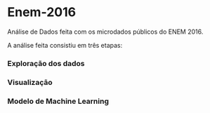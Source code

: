 # Enem-2016
Análise de Dados feita com os microdados públicos do ENEM 2016. 

A análise feita consistiu em três etapas:
 ###  Exploração dos dados
 ### Visualização
 ### Modelo de Machine Learning

